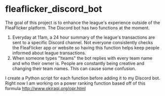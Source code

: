 # fleaflicker_discord_bot
The goal of this project is to enhance the league's experience outside of the FleaFlicker platform. The Discord bot has two functions at the moment.
1. Everyday at 11am, a 24 hour summary of the league's transactions are sent to a specific Discord channel. Not everyone consistently checks the FleaFlicker app or website so having this function helps keep people informed about league transactions.
2. When someone types "!teams" the bot replies with every team name and who their owner is. People are constantly being creative and changing their team names. This can cause some confusion.

I create a Python script for each function before adding it to my Discord bot. Right now I am working on a power ranking function based off of this formula http://www.okiraqi.org/opr.html 
